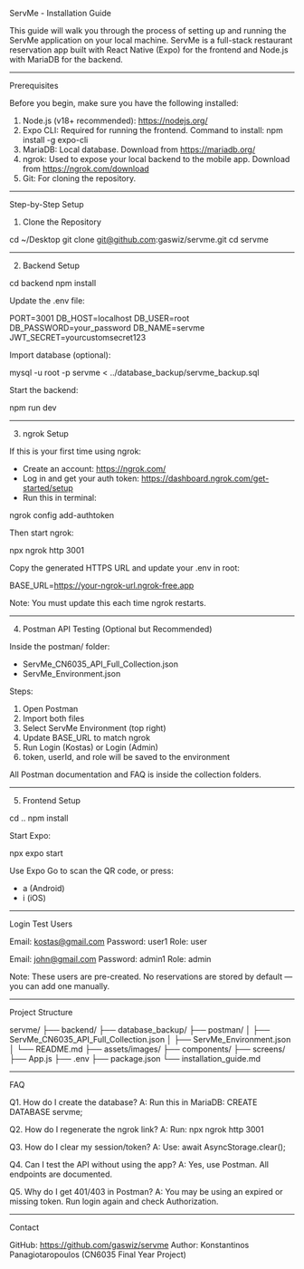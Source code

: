 ServMe - Installation Guide

This guide will walk you through the process of setting up and running the ServMe application on your local machine. ServMe is a full-stack restaurant reservation app built with React Native (Expo) for the frontend and Node.js with MariaDB for the backend.

------------------------------------------------------------

Prerequisites

Before you begin, make sure you have the following installed:

1. Node.js (v18+ recommended): https://nodejs.org/
2. Expo CLI: Required for running the frontend.
   Command to install:
   npm install -g expo-cli
3. MariaDB: Local database. Download from https://mariadb.org/
4. ngrok: Used to expose your local backend to the mobile app.
   Download from https://ngrok.com/download
5. Git: For cloning the repository.

------------------------------------------------------------

Step-by-Step Setup

1. Clone the Repository

cd ~/Desktop
git clone git@github.com:gaswiz/servme.git
cd servme

------------------------------------------------------------

2. Backend Setup

cd backend
npm install

Update the .env file:

PORT=3001
DB_HOST=localhost
DB_USER=root
DB_PASSWORD=your_password
DB_NAME=servme
JWT_SECRET=yourcustomsecret123

Import database (optional):

mysql -u root -p servme < ../database_backup/servme_backup.sql

Start the backend:

npm run dev

------------------------------------------------------------

3. ngrok Setup

If this is your first time using ngrok:

- Create an account: https://ngrok.com/
- Log in and get your auth token: https://dashboard.ngrok.com/get-started/setup
- Run this in terminal:

ngrok config add-authtoken <your-token>

Then start ngrok:

npx ngrok http 3001

Copy the generated HTTPS URL and update your .env in root:

BASE_URL=https://your-ngrok-url.ngrok-free.app

Note: You must update this each time ngrok restarts.

------------------------------------------------------------

4. Postman API Testing (Optional but Recommended)

Inside the postman/ folder:

- ServMe_CN6035_API_Full_Collection.json
- ServMe_Environment.json

Steps:

1. Open Postman
2. Import both files
3. Select ServMe Environment (top right)
4. Update BASE_URL to match ngrok
5. Run Login (Kostas) or Login (Admin)
6. token, userId, and role will be saved to the environment

All Postman documentation and FAQ is inside the collection folders.

------------------------------------------------------------

5. Frontend Setup

cd ..
npm install

Start Expo:

npx expo start

Use Expo Go to scan the QR code, or press:
- a (Android)
- i (iOS)

------------------------------------------------------------

Login Test Users

Email: kostas@gmail.com
Password: user1
Role: user

Email: john@gmail.com
Password: admin1
Role: admin

Note: These users are pre-created. No reservations are stored by default — you can add one manually.

------------------------------------------------------------

Project Structure

servme/
├── backend/
├── database_backup/
├── postman/
│   ├── ServMe_CN6035_API_Full_Collection.json
│   ├── ServMe_Environment.json
│   └── README.md
├── assets/images/
├── components/
├── screens/
├── App.js
├── .env
├── package.json
└── installation_guide.md

------------------------------------------------------------

FAQ

Q1. How do I create the database?
A: Run this in MariaDB:
CREATE DATABASE servme;

Q2. How do I regenerate the ngrok link?
A: Run:
npx ngrok http 3001

Q3. How do I clear my session/token?
A: Use:
await AsyncStorage.clear();

Q4. Can I test the API without using the app?
A: Yes, use Postman. All endpoints are documented.

Q5. Why do I get 401/403 in Postman?
A: You may be using an expired or missing token. Run login again and check Authorization.

------------------------------------------------------------

Contact

GitHub: https://github.com/gaswiz/servme
Author: Konstantinos Panagiotaropoulos (CN6035 Final Year Project)
